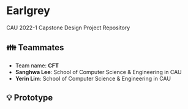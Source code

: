# Earlgrey
CAU 2022-1 Capstone Design Project Repository   

## 👪 Teammates
- Team name: **CFT**
- **Sanghwa Lee**: School of Computer Science & Engineering in CAU   
- **Yerin Lim**: School of Computer Science & Engineering in CAU   

## 💡 Prototype

